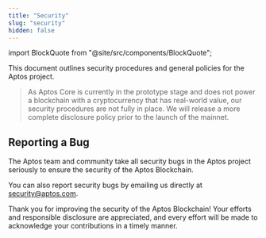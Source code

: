 ```yaml
---
title: "Security"
slug: "security"
hidden: false
---
```

import BlockQuote from "@site/src/components/BlockQuote";

This document outlines security procedures and general policies for the Aptos project.

<BlockQuote type="info">
As Aptos Core is currently in the prototype stage and does not power a blockchain with a cryptocurrency that has real-world value, our security procedures are not fully in place.
We will release a more complete disclosure policy prior to the launch of the mainnet. 
</BlockQuote>

## Reporting a Bug

The Aptos team and community take all security bugs in the Aptos project seriously to ensure the security of the Aptos
Blockchain.

You can also report security bugs by emailing us directly at [security@aptos.com](mailto:security@aptos.com).

Thank you for improving the security of the Aptos Blockchain! Your efforts and responsible disclosure are appreciated,
and every effort will be made to acknowledge your contributions in a timely manner.